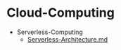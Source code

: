 
# Cloud-Computing

- Serverless-Computing
  - [Serverless-Architecture.md](./Serverless-Architecture.md)
